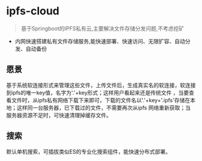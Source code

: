 # ipfs-cloud

> 基于Springboot的IPFS私有云,主要解决文件存储分发问题,不考虑挖矿
* 内网快速搭建私有文件存储服务,能快速部署、快速访问、无限扩容、自动分发、自动备份

## 愿景
基于系统软连接形式来管理这些文件，上传文件后，生成真实名的软连接，软连接到ipfs的唯一key值，名字为'.'+key形式；这样用户看起来还是传统文件
，当要查看文件时，从ipfs私有网络下载下来即可，下载的文件名以'.'+key+'.ipfs'存储在本地；这样同一台服务器，已下载过的文件，不需要再次从ipfs
网络重新获取；当服务器资源不足时，可快速清理掉缓存文件。

## 搜索
默认单机搜索，可插拔类似ES的专业化搜索组件，能快速分布式部署。